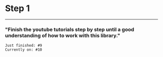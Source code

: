 # Step 1

<hr>

### "Finish the youtube tutorials step by step until a good understanding of how to work with this library."

```
Just finished: #9
Currently on: #10
```